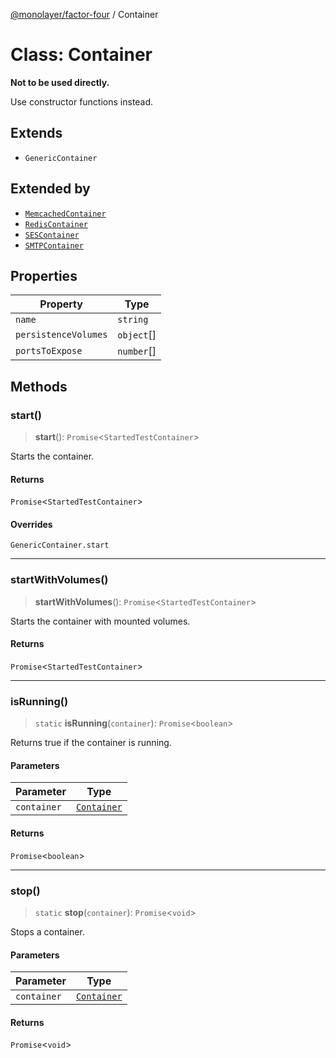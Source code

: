 [@monolayer/factor-four](../globals.md) / Container

# Class: Container

**Not to be used directly.**

Use constructor functions instead.

## Extends

- `GenericContainer`

## Extended by

- [`MemcachedContainer`](MemcachedContainer.md)
- [`RedisContainer`](RedisContainer.md)
- [`SESContainer`](SESContainer.md)
- [`SMTPContainer`](SMTPContainer.md)

## Properties

| Property | Type |
| ------ | ------ |
| `name` | `string` |
| `persistenceVolumes` | `object`[] |
| `portsToExpose` | `number`[] |

## Methods

### start()

> **start**(): `Promise`\<`StartedTestContainer`\>

Starts the container.

#### Returns

`Promise`\<`StartedTestContainer`\>

#### Overrides

`GenericContainer.start`

***

### startWithVolumes()

> **startWithVolumes**(): `Promise`\<`StartedTestContainer`\>

Starts the container with mounted volumes.

#### Returns

`Promise`\<`StartedTestContainer`\>

***

### isRunning()

> `static` **isRunning**(`container`): `Promise`\<`boolean`\>

Returns true if the container is running.

#### Parameters

| Parameter | Type |
| ------ | ------ |
| `container` | [`Container`](Container.md) |

#### Returns

`Promise`\<`boolean`\>

***

### stop()

> `static` **stop**(`container`): `Promise`\<`void`\>

Stops a container.

#### Parameters

| Parameter | Type |
| ------ | ------ |
| `container` | [`Container`](Container.md) |

#### Returns

`Promise`\<`void`\>

